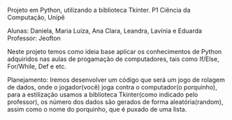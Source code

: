   Projeto em Python, utilizando a biblioteca Tkinter.
          P1 Ciência da Computação, Unipê
          
Alunas: Daniela, Maria Luiza, Ana Clara, Leandra, Lavínia e Eduarda
Professor: Jeofton

Neste projeto temos como ideia base aplicar os conhecimentos de Python adquiridos nas aulas de progamação de computadores,
tais como If/Else, For/While, Def e etc.

Planejamento:
Iremos desenvolver um código que será um jogo de rolagem de dados, onde o jogador(você) joga contra o computador(o porquinho), 
para a estilização usamos a biblioteca Tkinter(como indicado pelo professor), os número dos dados são gerados de forma aleatória(random),
assim como o nome do porquinho, que é puxado de uma lista.


